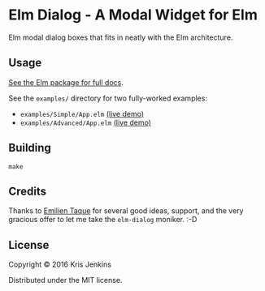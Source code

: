 # Elm Dialog - A Modal Widget for Elm

Elm modal dialog boxes that fits in neatly with the Elm architecture.

## Usage

[See the Elm package for full docs](package.elm-lang.org/packages/krisajenkins/elm-dialog/latest).

See the `examples/` directory for two fully-worked examples:

* `examples/Simple/App.elm` [(live demo)](http://krisajenkins.github.io/elm-dialog/Simple.html)
* `examples/Advanced/App.elm` [(live demo)](http://krisajenkins.github.io/elm-dialog/Advanced.html)

## Building

```
make
```

## Credits

Thanks to [Emilien Taque](https://github.com/etaque) for several good
ideas, support, and the very gracious offer to let me take the `elm-dialog`
moniker. :-D

## License

Copyright © 2016 Kris Jenkins

Distributed under the MIT license.
